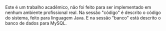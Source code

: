 Este é um trabalho acadêmico, não foi feito para ser implementado em nenhum ambiente profissional real.
Na sessão "código" é descrito o código do sistema, feito para linguagem Java. E na sessão "banco" está descrito o banco de dados para MySQL.
